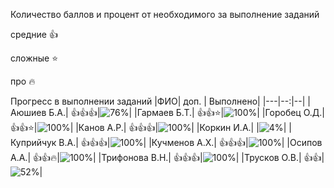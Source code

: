 Количество баллов и процент от необходимого за выполнение заданий

средние :+1:

сложные :star:

про :fire: 

Прогресс в выполнении заданий 
|ФИО| доп. | Выполнено|
|---|--:|--|
|Аюшиев Б.А.|  :+1::+1::+1:|![76%](https://progress-bar.dev/76/?title=16)|
|Гармаев Б.Т.|  :+1::+1::star:|![100%](https://progress-bar.dev/100/?title=зчт)|
|Горобец О.Д.|  :+1::+1::star:|![100%](https://progress-bar.dev/100/?title=зчт)|
|Канов А.Р.|  :+1::+1::+1:|![100%](https://progress-bar.dev/100/?title=зчт)|
|Коркин И.А.|  |![4%](https://progress-bar.dev/4/?title=1)|
|Куприйчук В.А.|  :+1::+1::+1:|![100%](https://progress-bar.dev/100/?title=зчт)|
|Кучменов А.Х.|  :+1::+1::+1:|![100%](https://progress-bar.dev/100/?title=зчт)|
|Осипов А.А.|  :+1::+1::fire:|![100%](https://progress-bar.dev/100/?title=зчт)|
|Трифонова В.Н.|  :+1::+1::+1:|![100%](https://progress-bar.dev/100/?title=зчт)|
|Трусков О.В.|  :+1::+1:|![52%](https://progress-bar.dev/52/?title=11)|











